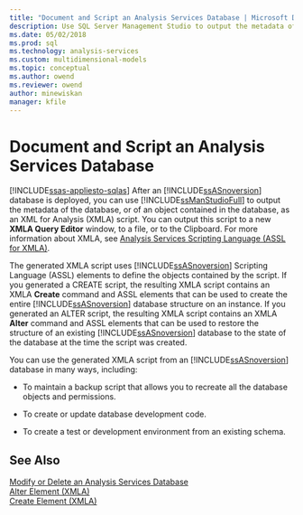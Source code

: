 ```yaml
---
title: "Document and Script an Analysis Services Database | Microsoft Docs"
description: Use SQL Server Management Studio to output the metadata of the database, or of an object contained in the database, as an XML for Analysis (XMLA) script.
ms.date: 05/02/2018
ms.prod: sql
ms.technology: analysis-services
ms.custom: multidimensional-models
ms.topic: conceptual
ms.author: owend
ms.reviewer: owend
author: minewiskan
manager: kfile
---
```

# Document and Script an Analysis Services Database
[!INCLUDE[ssas-appliesto-sqlas](../includes/ssas-appliesto-sqlas.md)]
  After an [!INCLUDE[ssASnoversion](../includes/ssasnoversion-md.md)] database is deployed, you can use [!INCLUDE[ssManStudioFull](../includes/ssmanstudiofull-md.md)] to output the metadata of the database, or of an object contained in the database, as an XML for Analysis (XMLA) script. You can output this script to a new **XMLA Query Editor** window, to a file, or to the Clipboard. For more information about XMLA, see [Analysis Services Scripting Language &#40;ASSL for XMLA&#41;](../assl/analysis-services-scripting-language-assl-for-xmla.md).  
  
 The generated XMLA script uses [!INCLUDE[ssASnoversion](../includes/ssasnoversion-md.md)] Scripting Language (ASSL) elements to define the objects contained by the script. If you generated a CREATE script, the resulting XMLA script contains an XMLA **Create** command and ASSL elements that can be used to create the entire [!INCLUDE[ssASnoversion](../includes/ssasnoversion-md.md)] database structure on an instance. If you generated an ALTER script, the resulting XMLA script contains an XMLA **Alter** command and ASSL elements that can be used to restore the structure of an existing [!INCLUDE[ssASnoversion](../includes/ssasnoversion-md.md)] database to the state of the database at the time the script was created.  
  
 You can use the generated XMLA script from an [!INCLUDE[ssASnoversion](../includes/ssasnoversion-md.md)] database in many ways, including:  
  
-   To maintain a backup script that allows you to recreate all the database objects and permissions.  
  
-   To create or update database development code.  
  
-   To create a test or development environment from an existing schema.  
  
## See Also  
 [Modify or Delete an Analysis Services Database](../../analysis-services/multidimensional-models/modify-or-delete-an-analysis-services-database.md)   
 [Alter Element &#40;XMLA&#41;](../xmla/xml-elements-commands/alter-element-xmla.md)   
 [Create Element &#40;XMLA&#41;](../xmla/xml-elements-commands/create-element-xmla.md)  
  
